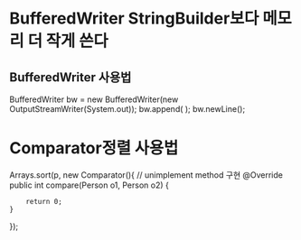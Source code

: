 # BufferedWriter StringBuilder보다 메모리 더 작게 쓴다

## BufferedWriter 사용법

BufferedWriter bw = new BufferedWriter(new OutputStreamWriter(System.out));
bw.append( );
bw.newLine();

# Comparator정렬 사용법

Arrays.sort(p, new Comparator<Person>(){
// unimplement method 구현
@Override
	public int compare(Person o1, Person o2) {
				
		return 0;
	}

});